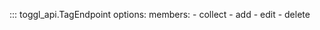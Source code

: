 ::: toggl_api.TagEndpoint
    options:
        members:
            - collect
            - add
            - edit
            - delete
